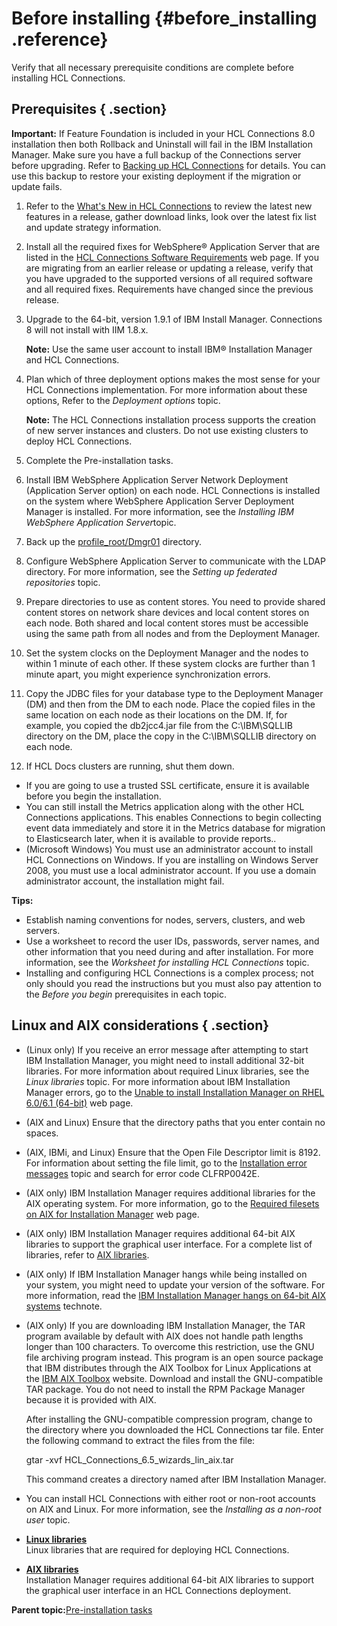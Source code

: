 # Before installing {#before_installing .reference}

Verify that all necessary prerequisite conditions are complete before installing HCL Connections.

## Prerequisites { .section}

**Important:** If Feature Foundation is included in your HCL Connections 8.0 installation then both Rollback and Uninstall will fail in the IBM Installation Manager. Make sure you have a full backup of the Connections server before upgrading. Refer to [Backing up HCL Connections](https://help.hcltechsw.com/connections/v7/admin/migrate/t_back-up.html) for details. You can use this backup to restore your existing deployment if the migration or update fails.

1.  Refer to the [What's New in HCL Connections](../overview/i_ovr_r_whats_new.md) to review the latest new features in a release, gather download links, look over the latest fix list and update strategy information.
2.  Install all the required fixes for WebSphere® Application Server that are listed in the [HCL Connections Software Requirements](https://support.hcltechsw.com/csm?id=kb_article&sysparm_article=KB0073654) web page. If you are migrating from an earlier release or updating a release, verify that you have upgraded to the supported versions of all required software and all required fixes. Requirements have changed since the previous release.
3.  Upgrade to the 64-bit, version 1.9.1 of IBM Install Manager. Connections 8 will not install with IIM 1.8.x.

    **Note:** Use the same user account to install IBM® Installation Manager and HCL Connections.

4.  Plan which of three deployment options makes the most sense for your HCL Connections implementation. For more information about these options, Refer to the *Deployment options* topic.

    **Note:** The HCL Connections installation process supports the creation of new server instances and clusters. Do not use existing clusters to deploy HCL Connections.

5.  Complete the Pre-installation tasks.
6.  Install IBM WebSphere Application Server Network Deployment \(Application Server option\) on each node. HCL Connections is installed on the system where WebSphere Application Server Deployment Manager is installed. For more information, see the *Installing IBM WebSphere Application Server*topic.
7.  Back up the [profile\_root/Dmgr01](../plan/i_ovr_r_directory_conventions.md) directory.
8.  Configure WebSphere Application Server to communicate with the LDAP directory. For more information, see the *Setting up federated repositories* topic.
9.  Prepare directories to use as content stores. You need to provide shared content stores on network share devices and local content stores on each node. Both shared and local content stores must be accessible using the same path from all nodes and from the Deployment Manager.
10. Set the system clocks on the Deployment Manager and the nodes to within 1 minute of each other. If these system clocks are further than 1 minute apart, you might experience synchronization errors.
11. Copy the JDBC files for your database type to the Deployment Manager \(DM\) and then from the DM to each node. Place the copied files in the same location on each node as their locations on the DM. If, for example, you copied the db2jcc4.jar file from the C:\\IBM\\SQLLIB directory on the DM, place the copy in the C:\\IBM\\SQLLIB directory on each node.
12. If HCL Docs clusters are running, shut them down.

-   If you are going to use a trusted SSL certificate, ensure it is available before you begin the installation.
-   You can still install the Metrics application along with the other HCL Connections applications. This enables Connections to begin collecting event data immediately and store it in the Metrics database for migration to Elasticsearch later, when it is available to provide reports..
-   \(Microsoft Windows\) You must use an administrator account to install HCL Connections on Windows. If you are installing on Windows Server 2008, you must use a local administrator account. If you use a domain administrator account, the installation might fail.

**Tips:**

-   Establish naming conventions for nodes, servers, clusters, and web servers.
-   Use a worksheet to record the user IDs, passwords, server names, and other information that you need during and after installation. For more information, see the *Worksheet for installing HCL Connections* topic.
-   Installing and configuring HCL Connections is a complex process; not only should you read the instructions but you must also pay attention to the *Before you begin* prerequisites in each topic.

## Linux and AIX considerations { .section}

-   \(Linux only\) If you receive an error message after attempting to start IBM Installation Manager, you might need to install additional 32-bit libraries. For more information about required Linux libraries, see the *Linux libraries* topic. For more information about IBM Installation Manager errors, go to the [Unable to install Installation Manager on RHEL 6.0/6.1 \(64-bit\)](https://www-304.ibm.com/support/docview.wss?uid=swg21459143) web page.
-   \(AIX and Linux\) Ensure that the directory paths that you enter contain no spaces.
-   \(AIX, IBMi, and Linux\) Ensure that the Open File Descriptor limit is 8192. For information about setting the file limit, go to the [Installation error messages](../troubleshoot/r_error_codes_install.md) topic and search for error code CLFRP0042E.
-   \(AIX only\) IBM Installation Manager requires additional libraries for the AIX operating system. For more information, go to the [Required filesets on AIX for Installation Manager](http://www-01.ibm.com/support/docview.wss?uid=swg21584548) web page.
-   \(AIX only\) IBM Installation Manager requires additional 64-bit AIX libraries to support the graphical user interface. For a complete list of libraries, refer to [AIX libraries](../migrate/r_aix_libraries.md).
-   \(AIX only\) If IBM Installation Manager hangs while being installed on your system, you might need to update your version of the software. For more information, read the [IBM Installation Manager hangs on 64-bit AIX systems](http://www-01.ibm.com/support/docview.wss?uid=swg21431957) technote.
-   \(AIX only\) If you are downloading IBM Installation Manager, the TAR program available by default with AIX does not handle path lengths longer than 100 characters. To overcome this restriction, use the GNU file archiving program instead. This program is an open source package that IBM distributes through the AIX Toolbox for Linux Applications at the [IBM AIX Toolbox](http://www-03.ibm.com/systems/power/software/aix/linux/toolbox/download.html) website. Download and install the GNU-compatible TAR package. You do not need to install the RPM Package Manager because it is provided with AIX.

    After installing the GNU-compatible compression program, change to the directory where you downloaded the HCL Connections tar file. Enter the following command to extract the files from the file:

    gtar -xvf HCL\_Connections\_6.5\_wizards\_lin\_aix.tar

    This command creates a directory named after IBM Installation Manager.

-   You can install HCL Connections with either root or non-root accounts on AIX and Linux. For more information, see the *Installing as a non-root user* topic.

-   **[Linux libraries](../install/r_linux_libraries.md)**  
Linux libraries that are required for deploying HCL Connections.
-   **[AIX libraries](../install/r_aix_libraries-N.md)**  
Installation Manager requires additional 64-bit AIX libraries to support the graphical user interface in an HCL Connections deployment.

**Parent topic:**[Pre-installation tasks](../install/c_preinstall_actions.md)

